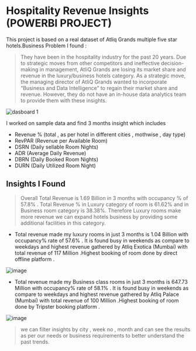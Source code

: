 # Hospitality Revenue Insights (POWERBI PROJECT)

 This project is based on a real dataset of Atliq Grands multiple five star hotels.Business Problem I found : 
> They have been in the hospitality industry for the past 20 years. Due to strategic moves from other competitors and ineffective decision-making in management, AtliQ Grands are losing its market share and revenue in the luxury/business hotels category. As a strategic move, the managing director of AtliQ Grands wanted to incorporate “Business and Data Intelligence” to regain their market share and revenue. However, they do not have an in-house data analytics team to provide them with these insights.

![dasboard 1](https://user-images.githubusercontent.com/85181086/220160225-51be2624-04ad-4e4c-b709-29554f0131f7.png)

I worked on sample data and find 3 months insight which includes 
- Revenue % (total , as per hotel in different cities , mothwise , day type)
- RevPAR (Revenue per Available Room)
- DSRN (Daily sellable Room Nights)
- ADR (Average Daily Revenue)
- DBRN (Daily Booked Room Nights)
- DURN (Daily Utilized Room Night)

## Insights I Found
> Overall Total Revenue is 1.69 Billion in 3 months with occupancy % of 57.8% . Total Revenue % in Luxury category of room is 61.62% and  in Business room category is 38.38%. Therefore Luxury rooms make more revenue we can expand hotels business by providing some additional facilities in this category.

- Total revenue made my luxury rooms in just 3 months is 1.04 Billion with occupancy% rate of 57.6% . It is found busy in weekends as compare to weekdays and highest revenue gathered by Atliq Exotica (Mumbai) with total revenue of 117 Million .Highest booking of room done by direct offline platform .

![image](https://user-images.githubusercontent.com/85181086/220161854-090082e9-a6bf-4886-931f-5eb091f17e4b.png)

-  Total revenue made my Business class rooms in just 3 months is 647.73 Million with occupancy% rate of 58.1% . It is found busy in weekends as compare to weekdays and highest revenue gathered by Atliq Palace (Mumbai) with total revenue of 100 Million .Highest booking of room done by Tripster booking platform .


![image](https://user-images.githubusercontent.com/85181086/220162999-f13d927b-d619-4657-a83d-45cfa0e0eb61.png)

> we can filter insights by city , week no , month and can see the results as per our needs or business requirements to better understand the past trends.
